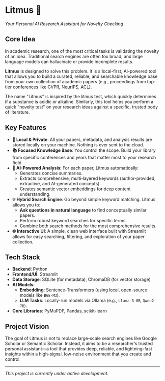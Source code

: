 # Litmus 🧪

*Your Personal AI Research Assistant for Novelty Checking*

## Core Idea

In academic research, one of the most critical tasks is validating the novelty of an idea. Traditional search engines are often too broad, and large language models can hallucinate or provide incomplete results.

**Litmus** is designed to solve this problem. It is a local-first, AI-powered tool that allows you to build a curated, reliable, and searchable knowledge base from your own collection of academic papers (e.g., proceedings from top-tier conferences like CVPR, NeurIPS, ACL).

The name "Litmus" is inspired by the litmus test, which quickly determines if a substance is acidic or alkaline. Similarly, this tool helps you perform a quick "novelty test" on your research ideas against a specific, trusted body of literature.

## Key Features

* **🔎 Local & Private**: All your papers, metadata, and analysis results are stored locally on your machine. Nothing is ever sent to the cloud.
* **📚 Focused Knowledge Base**: You control the scope. Build your library from specific conferences and years that matter most to your research field.
* **🤖 AI-Powered Analysis**: For each paper, Litmus automatically:
    * Generates concise summaries.
    * Extracts comprehensive, multi-layered keywords (author-provided, extractive, and AI-generated concepts).
    * Creates semantic vector embeddings for deep content understanding.
* **💡 Hybrid Search Engine**: Go beyond simple keyword matching. Litmus allows you to:
    * **Ask questions in natural language** to find conceptually similar papers.
    * Perform robust keyword searches for specific terms.
    * Combine both search methods for the most comprehensive results.
* **🌐 Interactive UI**: A simple, clean web interface built with Streamlit allows for easy searching, filtering, and exploration of your paper collection.

## Tech Stack

* **Backend**: Python
* **Frontend/UI**: Streamlit
* **Data Storage**: SQLite (for metadata), ChromaDB (for vector storage)
* **AI Models**:
    * **Embedding**: Sentence-Transformers (using local, open-source models like `BGE-M3`).
    * **LLM Tasks**: Locally-run models via Ollama (e.g., `Llama-3-8B`, `Qwen2-7B`).
* **Core Libraries**: PyMuPDF, Pandas, scikit-learn

## Project Vision

The goal of Litmus is not to replace large-scale search engines like Google Scholar or Semantic Scholar. Instead, it aims to be a researcher's trusted personal assistant—a tool that provides deep, reliable, and lightning-fast insights within a high-signal, low-noise environment that you create and control.

---
*This project is currently under active development.*
